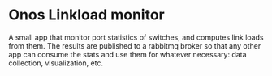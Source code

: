 # Onos Linkload monitor

A small app that monitor port statistics of switches, and computes link loads from them.
The results are published to a rabbitmq broker so that any other app can consume
the stats and use them for whatever necessary: data collection, visualization, etc.